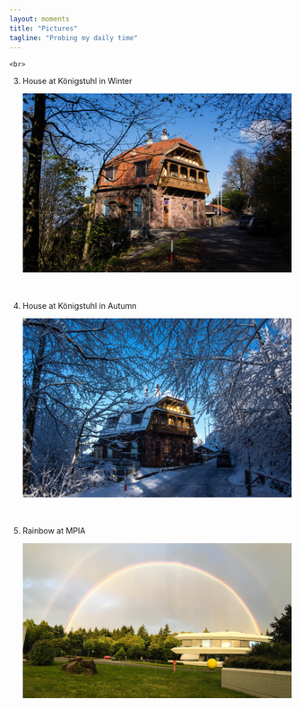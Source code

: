 ```yaml
---
layout: moments
title: "Pictures"
tagline: "Probing my daily time"
---
```


    <br>
3. House at Königstuhl in Winter
    <div> <img src="/img/house1.jpg" alt=""> </div>
    <br />

    <br>
2. House at Königstuhl in Autumn
    <div> <img src="/img/house.jpg" alt=""> </div>
    <br />

    <br>
1. Rainbow at MPIA
    <div> <img src="/img/rainbow.jpg" alt=""> </div>
    <br />
